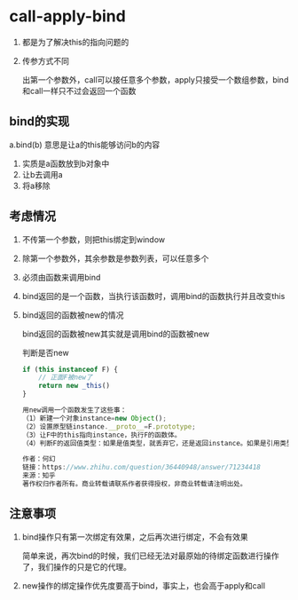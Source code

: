 # call-apply-bind

1. 都是为了解决this的指向问题的

2. 传参方式不同

   出第一个参数外，call可以接任意多个参数，apply只接受一个数组参数，bind和call一样只不过会返回一个函数

## bind的实现

a.bind(b) 意思是让a的this能够访问b的内容

1. 实质是a函数放到b对象中
2. 让b去调用a
3. 将a移除

## 考虑情况

1. 不传第一个参数，则把this绑定到window

2. 除第一个参数外，其余参数是参数列表，可以任意多个

3. 必须由函数来调用bind

4. bind返回的是一个函数，当执行该函数时，调用bind的函数执行并且改变this

5. bind返回的函数被new的情况

   bind返回的函数被new其实就是调用bind的函数被new

   判断是否new

   ```js
   if (this instanceof F) {
       // 正面F被new了
       return new _this()
   }
   ```

   ```js
   用new调用一个函数发生了这些事：
   （1）新建一个对象instance=new Object();
   （2）设置原型链instance.__proto__=F.prototype;
   （3）让F中的this指向instance，执行F的函数体。
   （4）判断F的返回值类型：如果是值类型，就丢弃它，还是返回instance。如果是引用类型，就返回这个引用类型的对象，替换掉instance。
   
   作者：何幻
   链接：https://www.zhihu.com/question/36440948/answer/71234418
   来源：知乎
   著作权归作者所有。商业转载请联系作者获得授权，非商业转载请注明出处。
   ```

## 注意事项

1. bind操作只有第一次绑定有效果，之后再次进行绑定，不会有效果

   简单来说，再次bind的时候，我们已经无法对最原始的待绑定函数进行操作了，我们操作的只是它的代理。

2. new操作的绑定操作优先度要高于bind，事实上，也会高于apply和call